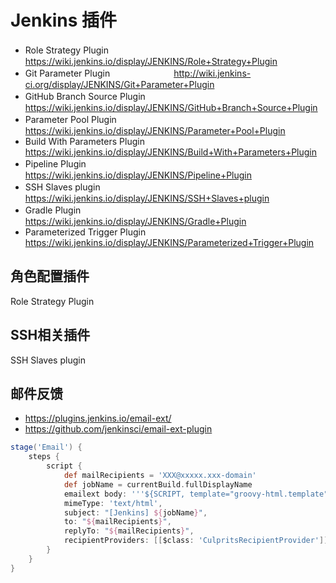 # Jenkins 插件

- Role Strategy Plugin    　　　　　　　https://wiki.jenkins.io/display/JENKINS/Role+Strategy+Plugin
- Git Parameter Plugin    　　　　　　　http://wiki.jenkins-ci.org/display/JENKINS/Git+Parameter+Plugin
- GitHub Branch Source Plugin 　　　https://wiki.jenkins.io/display/JENKINS/GitHub+Branch+Source+Plugin
- Parameter Pool Plugin   　　　　　　　https://wiki.jenkins.io/display/JENKINS/Parameter+Pool+Plugin
- Build With Parameters Plugin   https://wiki.jenkins.io/display/JENKINS/Build+With+Parameters+Plugin
- Pipeline Plugin 　　　　　　　　　　　　　　　https://wiki.jenkins.io/display/JENKINS/Pipeline+Plugin
- SSH Slaves plugin   　　　　　　　　　　　https://wiki.jenkins.io/display/JENKINS/SSH+Slaves+plugin
- Gradle Plugin   　　　　　　　　　　　　　　　https://wiki.jenkins.io/display/JENKINS/Gradle+Plugin
- Parameterized Trigger Plugin   https://wiki.jenkins.io/display/JENKINS/Parameterized+Trigger+Plugin

## 角色配置插件

Role Strategy Plugin

## SSH相关插件

SSH Slaves plugin

## 邮件反馈

- https://plugins.jenkins.io/email-ext/
- <https://github.com/jenkinsci/email-ext-plugin>

``` groovy
stage('Email') {
    steps {
        script {
            def mailRecipients = 'XXX@xxxxx.xxx-domain'
            def jobName = currentBuild.fullDisplayName
            emailext body: '''${SCRIPT, template="groovy-html.template"}''',
            mimeType: 'text/html',
            subject: "[Jenkins] ${jobName}",
            to: "${mailRecipients}",
            replyTo: "${mailRecipients}",
            recipientProviders: [[$class: 'CulpritsRecipientProvider']]
        }
    }
}
```